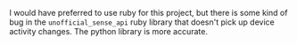I would have preferred to use ruby for this project, but there is some kind of bug in the `unofficial_sense_api` ruby library that doesn't pick up device activity changes. The python library is more accurate.
